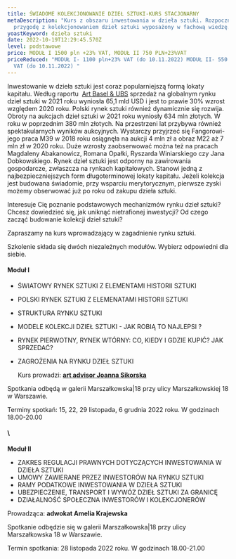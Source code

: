 ```yaml
---
title: ŚWIADOME KOLEKCJONOWANIE DZIEŁ SZTUKI-KURS STACJONARNY
metaDescription: "Kurs z obszaru inwestowania w dzieła sztuki. Rozpocznij swoją
  przygodę z kolekcjonowaniem dzieł sztuki wyposażony w fachową wiedzę. "
yoastKeyword: dzieła sztuki
date: 2022-10-19T12:29:45.570Z
level: podstawowe
price: MODUŁ I 1500 pln +23% VAT, MODUŁ II 750 PLN+23%VAT
priceReduced: "MODUŁ I- 1100 pln+23% VAT (do 10.11.2022) MODUŁ II- 550 pln+23%
  VAT (do 10.11.2022) "
---
```

Inwestowanie w dzieła sztuki jest coraz popularniejszą formą lokaty kapitału. Według raportu  [Art Basel & UBS](https://www.artbasel.com/news/art-market-report) sprzedaż na globalnym rynku dzieł sztuki w 2021 roku wyniosła 65,1 mld USD i jest to prawie 30% wzrost względem 2020 roku. Polski rynek sztuki również dynamicznie się rozwija. Obroty na aukcjach dzieł sztuki w 2021 roku wyniosły 634 mln złotych. W roku w poprzednim 380 mln złotych. Na przestrzeni lat przybywa również spektakularnych wyników aukcyjnych. Wystarczy przyjrzeć się Fangorowi- jego praca M39 w 2018 roku osiągnęła na aukcji 4 mln zł a obraz M22 aż 7 mln zł w 2020 roku. Duże wzrosty zaobserwować można też na pracach Magdaleny Abakanowicz, Romana Opałki, Ryszarda Winiarskiego czy Jana Dobkowskiego. Rynek dzieł sztuki jest odporny na zawirowania gospodarcze, zwłaszcza na rynkach kapitałowych. Stanowi jedną z najbezpieczniejszych form długoterminowej lokaty kapitału. Jeżeli kolekcja jest budowana świadomie, przy wsparciu merytorycznym, pierwsze zyski możemy obserwować już po roku od zakupu dzieła sztuki.

Interesuje Cię poznanie podstawowych mechanizmów rynku dzieł sztuki?
Chcesz dowiedzieć się, jak uniknąć nietrafionej inwestycji?
Od czego zacząć budowanie kolekcji dzieł sztuki?

Zapraszamy na kurs wprowadzający w zagadnienie rynku sztuki.

 Szkolenie składa się dwóch niezależnych modułów. Wybierz odpowiedni dla siebie.

#### **Moduł I**

* ŚWIATOWY  RYNEK SZTUKI Z ELEMENTAMI HISTORII SZTUKI 
* POLSKI RYNEK SZTUKI Z ELEMENATAMI HISTORII SZTUKI 
* STRUKTURA RYNKU SZTUKI 
* MODELE KOLEKCJI DZIEŁ SZTUKI - JAK ROBIĄ TO NAJLEPSI ?
* RYNEK PIERWOTNY, RYNEK WTÓRNY: CO, KIEDY I GDZIE KUPIĆ? JAK SPRZEDAĆ?
* ZAGROŻENIA NA RYNKU DZIEŁ SZTUKI

  Kurs prowadzi: [**art advisor Joanna Sikorska** ](https://artdivision.pl/zespol/artadvisor-joannasikorska)

Spotkania odbędą w galerii Marszałkowska|18 przy ulicy Marszałkowskiej 18 w Warszawie. 

Terminy spotkań: 15, 22, 29 listopada, 6 grudnia 2022 roku. W godzinach 18.00-20.00

#### \

**Moduł II**

* ZAKRES REGULACJI PRAWNYCH DOTYCZĄCYCH INWESTOWANIA W DZIEŁA SZTUKI
* UMOWY ZAWIERANE PRZEZ INWESTORÓW NA RYNKU SZTUKI
* RAMY PODATKOWE INWESTOWANIA W DZIEŁA SZTUKI
* UBEZPIECZENIE, TRANSPORT I WYWÓZ DZIEŁ SZTUKI ZA GRANICĘ
* DZIAŁALNOŚĆ SPOŁECZNA INWESTORÓW I KOLEKCJONERÓW

Prowadząca: **adwokat Amelia Krajewska**

Spotkanie odbędzie się w galerii Marszałkowska|18 przy ulicy Marszałkowska 18 w Warszawie.

Termin spotkania: 28 listopada 2022 roku. W godzinach 18.00-21.00